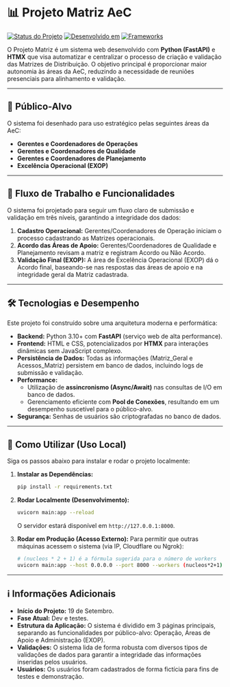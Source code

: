 # 📊 Projeto Matriz AeC

[![Status do Projeto](https://img.shields.io/badge/Status-Em%20Dev/Testes-blue.svg)](README.md)
[![Desenvolvido em](https://img.shields.io/badge/Linguagem-Python%20%7C%20JS-blue)](https://www.python.org/)
[![Frameworks](https://img.shields.io/badge/Frameworks-FastAPI%20%7C%20HTMX-orange.svg)](https://fastapi.tiangolo.com/)

O Projeto Matriz é um sistema web desenvolvido com **Python (FastAPI)** e **HTMX** que visa automatizar e centralizar o processo de criação e validação das Matrizes de Distribuição. O objetivo principal é proporcionar maior autonomia às áreas da AeC, reduzindo a necessidade de reuniões presenciais para alinhamento e validação.

---

## 🎯 Público-Alvo

O sistema foi desenhado para uso estratégico pelas seguintes áreas da AeC:

* **Gerentes e Coordenadores de Operações**
* **Gerentes e Coordenadores de Qualidade**
* **Gerentes e Coordenadores de Planejamento**
* **Excelência Operacional (EXOP)**

---

## 🌟 Fluxo de Trabalho e Funcionalidades

O sistema foi projetado para seguir um fluxo claro de submissão e validação em três níveis, garantindo a integridade dos dados:

1.  **Cadastro Operacional:** Gerentes/Coordenadores de Operação iniciam o processo cadastrando as Matrizes operacionais.
2.  **Acordo das Áreas de Apoio:** Gerentes/Coordenadores de Qualidade e Planejamento revisam a matriz e registram Acordo ou Não Acordo.
3.  **Validação Final (EXOP):** A área de Excelência Operacional (EXOP) dá o Acordo final, baseando-se nas respostas das áreas de apoio e na integridade geral da Matriz cadastrada.

---

## 🛠️ Tecnologias e Desempenho

Este projeto foi construído sobre uma arquitetura moderna e performática:

* **Backend:** Python 3.10+ com **FastAPI** (serviço web de alta performance).
* **Frontend:** HTML e CSS, potencializados por **HTMX** para interações dinâmicas sem JavaScript complexo.
* **Persistência de Dados:** Todas as informações (Matriz_Geral e Acessos_Matriz) persistem em banco de dados, incluindo logs de submissão e validação.
* **Performance:**
    * Utilização de **assincronismo (Async/Await)** nas consultas de I/O em banco de dados.
    * Gerenciamento eficiente com **Pool de Conexões**, resultando em um desempenho suscetível para o público-alvo.
* **Segurança:** Senhas de usuários são criptografadas no banco de dados.

---

## 🚀 Como Utilizar (Uso Local)

Siga os passos abaixo para instalar e rodar o projeto localmente:

1.  **Instalar as Dependências:**
    ```bash
    pip install -r requirements.txt
    ```

2.  **Rodar Localmente (Desenvolvimento):**
    ```bash
    uvicorn main:app --reload
    ```
    O servidor estará disponível em `http://127.0.0.1:8000`.

3.  **Rodar em Produção (Acesso Externo):**
    Para permitir que outras máquinas acessem o sistema (via IP, Cloudflare ou Ngrok):
    ```bash
    # (nucleos * 2 + 1) é a fórmula sugerida para o número de workers
    uvicorn main:app --host 0.0.0.0 --port 8000 --workers (nucleos*2+1)
    ```

---

## ℹ️ Informações Adicionais

* **Início do Projeto:** 19 de Setembro.
* **Fase Atual:** Dev e testes.
* **Estrutura da Aplicação:** O sistema é dividido em 3 páginas principais, separando as funcionalidades por público-alvo: Operação, Áreas de Apoio e Administração (EXOP).
* **Validações:** O sistema lida de forma robusta com diversos tipos de validações de dados para garantir a integridade das informações inseridas pelos usuários.
* **Usuários:** Os usuários foram cadastrados de forma fictícia para fins de testes e demonstração.